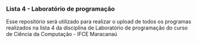 ### Lista 4 - Laboratório de programação 

Esse repositório será utilizado para realizar o upload de todos os programas realizados na lista 4 da disciplina de Laboratório de programação do curso de Ciência da Computação - IFCE Maracanaú
